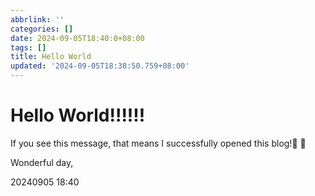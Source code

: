 ```yaml
---
abbrlink: ''
categories: []
date: 2024-09-05T18:40:0+08:00
tags: []
title: Hello World
updated: '2024-09-05T18:38:50.759+08:00'
---
```

# Hello World!!!!!!

If you see this message, that means I successfully opened this blog!🎂 🎂 



Wonderful day,

20240905 18:40
